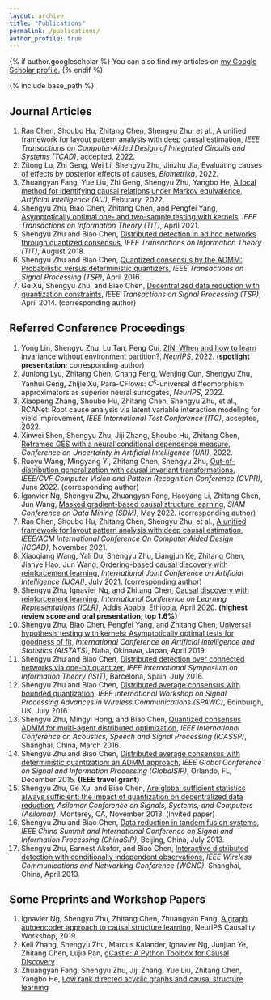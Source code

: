 ```yaml
---
layout: archive
title: "Publications"
permalink: /publications/
author_profile: true
---
```


{% if author.googlescholar %}
  You can also find my articles on <u><a href="{{author.googlescholar}}">my Google Scholar profile</a>.</u>
{% endif %}

{% include base_path %}

Journal Articles
---
1. Ran Chen, Shoubo Hu, Zhitang Chen, Shengyu Zhu, et al., A unified framework for layout pattern analysis with deep causal estimation, *IEEE Transactions on Computer-Aided Design of Integrated Circuits and Systems (TCAD)*, accepted, 2022.
2. Zitong Lu, Zhi Geng, Wei Li, Shengyu Zhu, Jinzhu Jia, Evaluating causes of effects by posterior effects of causes, *Biometrika*, 2022.
3. Zhuangyan Fang, Yue Liu, Zhi Geng, Shengyu Zhu, Yangbo He, [A local method for identifying causal relations under Markov equivalence](https://doi.org/10.1016/j.artint.2022.103669), *Artificial Intelligence (AIJ)*, Feburary, 2022.
4. Shengyu Zhu, Biao Chen, Zhitang Chen, and Pengfei Yang, [Asymptotically optimal one- and two-sample testing with kernels](http://dx.doi.org/10.1109/TIT.2021.3059267), *IEEE Transactions on Information Theory (TIT)*, April 2021.
5. Shengyu Zhu and Biao Chen, [Distributed detection in ad hoc networks through quantized consensus](http://dx.doi.org/10.1109/TIT.2018.2865108), *IEEE Transactions on Information Theory (TIT)*, August 2018.
6. Shengyu Zhu and Biao Chen, [Quantized consensus by the ADMM: Probabilistic versus deterministic quantizers](http://dx.doi.org/10.1109/TIT.2018.2865108), *IEEE Transactions on Signal Processing (TSP)*, April 2016.
7. Ge Xu, Shengyu Zhu, and Biao Chen, [Decentralized data reduction with quantization constraints](http://dx.doi.org/10.1109/TSP.2015.2504341), *IEEE Transactions on Signal Processing (TSP)*, April 2014. (corresponding author)


Referred Conference Proceedings
---
1.  Yong Lin, Shengyu Zhu, Lu Tan, Peng Cui, [ZIN: When and how to learn invariance without environment partition?](https://arxiv.org/abs/2203.05818), *NeurIPS*, 2022. (**spotlight presentation**; corresponding author)
2.  Junlong Lyu, Zhitang Chen, Chang Feng, Wenjing Cun, Shengyu Zhu, Yanhui Geng, Zhijie Xu, Para-CFlows: $C^k$-universal diffeomorphism approximators as superior neural surrogates, *NeurIPS*, 2022.
4.  Xiaopeng Zhang, Shoubo Hu, Zhitang Chen, Shengyu Zhu, et al., RCANet: Root cause analysis via latent variable interaction modeling for yield improvement, *IEEE International Test Conference (ITC)*, accepted, 2022.
5. Xinwei Shen, Shengyu Zhu, Jiji Zhang, Shoubo Hu, Zhitang Chen, [Reframed GES with a neural conditional dependence measure](https://arxiv.org/abs/2206.08531), *Conference on Uncertainty in Artificial Intelligence (UAI)*, 2022.
6. Ruoyu Wang, Mingyang Yi, Zhitang Chen, Shengyu Zhu, [Out-of-distribution generalization with causal invariant transformations](https://arxiv.org/abs/2203.11528), *IEEE/CVF Computer Vision and Pattern Recognition Conference (CVPR)*, June 2022. (corresponding author)
7. Iganvier Ng, Shengyu Zhu, Zhuangyan Fang, Haoyang Li, Zhitang Chen, Jun Wang, [Masked gradient-based causal structure learning](https://doi.org/10.1137/1.9781611977172.48), *SIAM Conference on Data Mining (SDM)*, May 2022. (corresponding author)
8. Ran Chen, Shoubo Hu, Zhitang Chen, Shengyu Zhu, et al., [A unified framework for layout pattern analysis with deep causal estimation](http://dx.doi.org/0.1109/ICCAD51958.2021.9643458), *IEEE/ACM International Conference On Computer Aided Design (ICCAD)*, November 2021.
9. Xiaoqiang Wang, Yali Du, Shengyu Zhu, Liangjun Ke, Zhitang Chen, Jianye Hao, Jun Wang, [Ordering-based causal discovery with reinforcement learning](https://doi.org/10.24963/ijcai.2021/491), *International Joint Conference on Artificial Intelligence (IJCAI)*, July 2021. (corresponding author)
10.  Shengyu Zhu, Ignavier Ng, and Zhitang Chen, [Causal discovery with reinforcement learning](https://openreview.net/forum?id=S1g2skStPB), *International Conference on Learning Representations (ICLR)*, Addis Ababa, Ethiopia, April 2020.  **(highest review score and oral presentation; top 1.6%)**
11.	Shengyu Zhu, Biao Chen, Pengfei Yang, and Zhitang Chen, [Universal hypothesis testing with kernels: Asymptotically optimal tests for goodness of fit](http://proceedings.mlr.press/v89/zhu19b), *International Conference on Artificial Intelligence and Statistics (AISTATS)*, Naha, Okinawa, Japan, April 2019.
12.	Shengyu Zhu and Biao Chen, [Distributed detection over connected networks via one-bit quantizer](http://dx.doi.org/10.1109/ISIT.2016.7541554), *IEEE International Symposium on Information Theory (ISIT)*, Barcelona, Spain, July 2016.
13.	Shengyu Zhu and Biao Chen, [Distributed average consensus with bounded quantization](http://dx.doi.org/10.1109/SPAWC.2016.7536852), *IEEE International Workshop on Signal Processing Advances in Wireless Communications (SPAWC)*, Edinburgh, UK, July 2016.
14.	Shengyu Zhu, Mingyi Hong, and Biao Chen, [Quantized consensus ADMM for multi-agent distributed optimization](http://dx.doi.org/10.1109/ICASSP.2016.7472455), *IEEE International Conference on Acoustics, Speech and Signal Processing (ICASSP)*, Shanghai, China, March 2016.
15.	Shengyu Zhu and Biao Chen, [Distributed average consensus with deterministic quantization: an ADMM approach](http://dx.doi.org/10.1109/GlobalSIP.2015.7418285), *IEEE Global Conference on Signal and Information Processing (GlobalSIP)*, Orlando, FL, December 2015. **(IEEE travel grant)**
16.	Shengyu Zhu, Ge Xu, and Biao Chen, [Are global sufficient statistics always sufficient: the impact of quantization on decentralized data reduction](http://dx.doi.org/10.1109/ACSSC.2013.6810461), *Asilomar Conference on Signals, Systems, and Computers (Asilomar)*, Monterey, CA, November 2013. (invited paper)
17.	Shengyu Zhu and Biao Chen, [Data reduction in tandem fusion systems](http://dx.doi.org/10.1109/ChinaSIP.2013.6625412), *IEEE China Summit and International Conference on Signal and Information Processing (ChinaSIP)*, Beijing, China, July 2013.
18.	Shengyu Zhu, Earnest Akofor, and Biao Chen, [Interactive distributed detection with conditionally independent observations](http://dx.doi.org/10.1109/WCNC.2013.6554959), *IEEE Wireless Communications and Networking Conference (WCNC)*, Shanghai, China, April 2013.

Some Preprints and Workshop Papers
---
1. Ignavier Ng, Shengyu Zhu, Zhitang Chen, Zhuangyan Fang, [A graph autoencoder approach to causal structure learning](https://arxiv.org/abs/1911.07420), NeurIPS Causality Workshop, 2019.
4. Keli Zhang, Shengyu Zhu, Marcus Kalander, Ignavier Ng, Junjian Ye, Zhitang Chen, Lujia Pan, [gCastle: A Python Toolbox for Causal Discovery](https://arxiv.org/abs/2111.15155)
5. Zhuangyan Fang, Shengyu Zhu, Jiji Zhang, Yue Liu, Zhitang Chen, Yangbo He, [Low rank directed acyclic graphs and causal structure learning](https://arxiv.org/abs/2006.05691)


